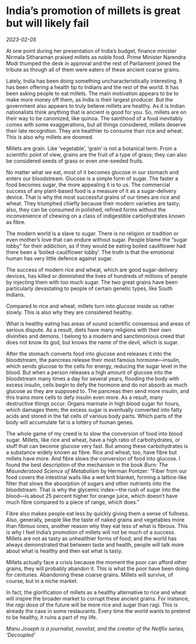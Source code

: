 # India’s promotion of millets is great but will likely fail

*2023-02-05*

At one point during her presentation of India’s budget, finance minister
Nirmala Sitharaman praised millets as noble food. Prime Minister
Narendra Modi thumped the desk in approval and the rest of Parliament
joined the tribute as though all of them were eaters of these ancient
coarse grains.

Lately, India has been doing something uncharacteristically interesting.
It has been offering a health tip to Indians and the rest of the world.
It has been asking people to eat millets. The main motivation appears to
be to make more money off them, as India is their largest producer. But
the government also appears to truly believe millets are healthy. As it
is Indian nationalists think anything that is ancient is good for you.
So, millets are on their way to be canonized, like quinoa. The sainthood
of a food inevitably comes with some exaggerations, but all things
considered, millets deserve their late recognition. They are healthier
to consume than rice and wheat. This is also why millets are doomed.

Millets are grain. Like ‘vegetable’, ‘grain’ is not a botanical term.
From a scientific point of view, grains are the fruit of a type of
grass; they can also be considered seeds of grass or even one-seeded
fruits.

No matter what we eat, most of it becomes glucose in our stomach and
enters our bloodstream. Glucose is a simple form of sugar. The faster a
food becomes sugar, the more appealing it is to us. The commercial
success of any plant-based food is a measure of it as a sugar-delivery
device. That is why the most successful grains of our times are rice and
wheat. They triumphed chiefly because their modern varieties are tasty;
also, they can be consumed in polished, refined forms without the
inconvenience of chewing on a class of indigestible carbohydrates known
as fibre.

The modern world is a slave to sugar. There is no religion or tradition
or even mother’s love that can endure without sugar. People blame the
“sugar lobby” for their addiction, as if they would be eating boiled
cauliflower had there been a ‘boiled-cauliflower lobby’. The truth is
that the emotional human has very little defence against sugar.

The success of modern rice and wheat, which are good sugar-delivery
devices, has killed or diminished the lives of hundreds of millions of
people by injecting them with too much sugar. The two great grains have
been particularly devastating to people of certain genetic types, like
South Indians.

Compared to rice and wheat, millets turn into glucose inside us rather
slowly. This is also why they are considered healthy.

What is healthy eating has areas of sound scientific consensus and areas
of serious dispute. As a result, diets have many religions with their
own divinities and demons. I belong to a modern and sanctimonious creed
that does not know its god, but knows the name of the devil, which is
sugar.

After the stomach converts food into glucose and releases it into the
bloodstream, the pancreas release their most famous hormone—insulin,
which sends glucose to the cells for energy, reducing the sugar level in
the blood. But when a person releases a high amount of glucose into the
bloodstream many times a day for several years, flooding the body with
excess insulin, cells begin to defy the hormone and do not absorb as
much glucose as they are supposed to. The pancreas then send more
insulin, and this trains more cells to defy insulin even more. As a
result, many destructive things occur. Organs marinate in high blood
sugar for hours, which damages them; the excess sugar is eventually
converted into fatty acids and stored in the fat cells of various body
parts. Which parts of the body will accumulate fat is a lottery of human
genes.

The whole game of my creed is to slow the conversion of food into blood
sugar. Millets, like rice and wheat, have a high ratio of carbohydrates,
or stuff that can become glucose very fast. But among these
carbohydrates is a substance widely known as fibre. Rice and wheat, too,
have fibre but millets have more. And fibre slows the conversion of food
into glucose. I found the best description of the mechanism in the book
*Burn: The Misunderstood Science of Metabolism* by Herman Pontzer:
“Fiber from our food covers the intestinal walls like a wet knit
blanket, forming a lattice-like filter that slows the absorption of
sugars and other nutrients into the bloodstream. That is why the
glycemic index—the rush of sugar into the blood—is about 25 percent
higher for orange juice, which doesn’t have much fibre compared to a
piece of range, which does.”

Fibre also makes people eat less by quickly giving them a sense of
fullness. Also, generally, people like the taste of naked grains and
vegetables more than fibrous ones, another reason why they eat less of
what is fibrous. This is why I feel India’s promotion of millets will
not be much of a success. Millets are not as tasty as unhealthier forms
of food; and the world has always demonstrated that between taste and
health, people will talk more about what is healthy and then eat what is
tasty.

Millets actually face a crisis because the moment the poor can afford
other grains, they will probably abandon it. This is what the poor have
been doing for centuries. Abandoning these coarse grains. Millets will
survive, of course, but in a niche market.

In fact, the glorification of millets as a healthy alternative to rice
and wheat will inspire the broader market to corrupt these ancient
grains. For instance, the *ragi dosa* of the future will be more rice
and sugar than ragi. This is already the case in some restaurants. Every
time the world wants to pretend to be healthy, it ruins a part of my
life.

*Manu Joseph is a journalist, novelist, and the creator of the Netflix
series, ‘Decoupled’*
